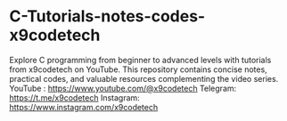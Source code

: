 # C-Tutorials-notes-codes-x9codetech
Explore C programming from beginner to advanced levels with tutorials from x9codetech on YouTube. This repository contains concise notes, practical codes, and valuable resources complementing the video series.
YouTube : https://www.youtube.com/@x9codetech
Telegram: https://t.me/x9codetech
Instagram: https://www.instagram.com/x9codetech
